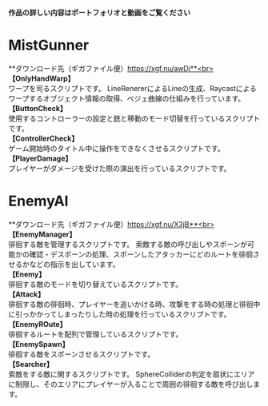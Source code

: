 **作品の詳しい内容はポートフォリオと動画をご覧ください**
# MistGunner
**ダウンロード先（ギガファイル便）https://xgf.nu/awDi**<br>
**【OnlyHandWarp】**<br>
ワープを司るスクリプトです。
LineRenererによるLineの生成、Raycastによるワープするオブジェクト情報の取得、ベジェ曲線の仕組みを行っています。<br>
**【ButtonCheck】**<br>
使用するコントローラーの設定と銃と移動のモード切替を行っているスクリプトです。<br>
**【ControllerCheck】**<br>
ゲーム開始時のタイトル中に操作をできなくさせるスクリプトです。<br>
**【PlayerDamage】**<br>
プレイヤーがダメージを受けた際の演出を行っているスクリプトです。

# EnemyAI
**ダウンロード先（ギガファイル便）https://xgf.nu/X3jB**<br>
**【EnemyManager】**<br>
徘徊する敵を管理するスクリプトです。
索敵する敵の呼び出しやスポーンが可能かの確認・デスポーンの処理、スポーンしたアタッカーにどのルートを徘徊させるかなどの指示を出しています。<br>
**【Enemy】**<br>
徘徊する敵のモードを切り替えているスクリプトです。<br>
**【Attack】**<br>
徘徊する敵の徘徊時、プレイヤーを追いかける時、攻撃をする時の処理と徘徊中に引っかかってしまったりした時の処理を行っているスクリプトです。<br>
**【EnemyROute】**<br>
徘徊するルートを配列で管理しているスクリプトです。<br>
**【EnemySpawn】**<br>
徘徊する敵をスポーンさせるスクリプトです。<br>
**【Searcher】**<br>
索敵をする敵に関するスクリプトです。
SphereColliderの判定を扇状にエリアに制限し、そのエリアにプレイヤーが入ることで周囲の徘徊する敵を呼び出します。
